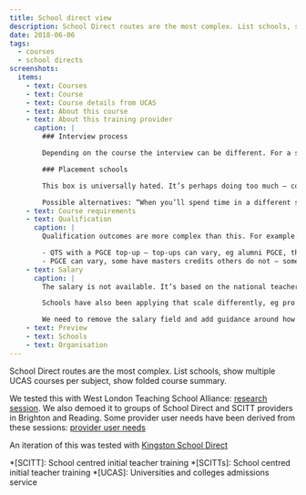 ```yaml
---
title: School direct view
description: School Direct routes are the most complex. List schools, show multiple UCAS courses per subject, show folded course summary.
date: 2018-06-06
tags:
  - courses
  - school directs
screenshots:
  items:
    - text: Courses
    - text: Course
    - text: Course details from UCAS
    - text: About this course
    - text: About this training provider
      caption: |
        ### Interview process

        Depending on the course the interview can be different. For a salaried course the school you’ll be training in will have a greater say over the applicant.

        ### Placement schools

        This box is universally hated. It’s perhaps doing too much – combining pattern of placements, course structure and how you are placed.

        Possible alternatives: “When you’ll spend time in a different school”, “Schools you’ll train in”.
    - text: Course requirements
    - text: Qualification
      caption: |
        Qualification outcomes are more complex than this. For example:

        - QTS with a PGCE top-up – top-ups can vary, eg alumni PGCE, this also affects fees
        - PGCE can vary, some have masters credits others do not – sometimes you do not get the PGCE if you fail the masters bit, sometimes that does not matter
    - text: Salary
      caption: |
        The salary is not available. It’s based on the national teacher’s pay scale that is not published until later in the year.

        Schools have also been applying that scale differently, eg pro rata based on time in schools vs full time. Rules around this are unclear.

        We need to remove the salary field and add guidance around how much salary there will be in existing box (eg setting against pay scale).
    - text: Preview
    - text: Schools
    - text: Organisation
---
```


School Direct routes are the most complex. List schools, show multiple UCAS courses per subject, show folded course summary.

We tested this with West London Teaching School Alliance:
[research session](https://lookback.io/watch/mbc9BNqBJjoRkinAE). We also demoed it to groups of School Direct and SCITT providers in Brighton and Reading. Some provider user needs have been derived from these sessions: [provider user needs](https://docs.google.com/document/d/1Jb5uDZBnSFGcCdl3gAF9ggAo1klsEWL-KeSIGGLJpBE/edit)

An iteration of this was tested with [Kingston School Direct](/publish-teacher-training-courses/kingston-school-direct)

*[SCITT]: School centred initial teacher training
*[SCITTs]: School centred initial teacher training
*[UCAS]: Universities and colleges admissions service
